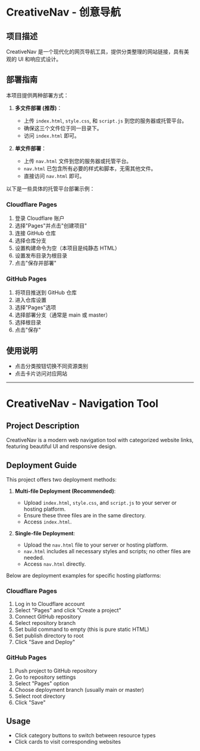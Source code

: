 # CreativeNav - 创意导航

## 项目描述

CreativeNav 是一个现代化的网页导航工具，提供分类整理的网站链接，具有美观的 UI 和响应式设计。

## 部署指南

本项目提供两种部署方式：

1.  **多文件部署 (推荐)**：
    *   上传 `index.html`, `style.css`, 和 `script.js` 到您的服务器或托管平台。
    *   确保这三个文件位于同一目录下。
    *   访问 `index.html` 即可。

2.  **单文件部署**：
    *   上传 `nav.html` 文件到您的服务器或托管平台。
    *   `nav.html` 已包含所有必要的样式和脚本，无需其他文件。
    *   直接访问 `nav.html` 即可。

以下是一些具体的托管平台部署示例：

### Cloudflare Pages

1. 登录 Cloudflare 账户
2. 选择"Pages"并点击"创建项目"
3. 连接 GitHub 仓库
4. 选择仓库分支
5. 设置构建命令为空（本项目是纯静态 HTML）
6. 设置发布目录为根目录
7. 点击"保存并部署"

### GitHub Pages

1. 将项目推送到 GitHub 仓库
2. 进入仓库设置
3. 选择"Pages"选项
4. 选择部署分支（通常是 main 或 master）
5. 选择根目录
6. 点击"保存"

## 使用说明

- 点击分类按钮切换不同资源类别
- 点击卡片访问对应网站

---

# CreativeNav - Navigation Tool

## Project Description

CreativeNav is a modern web navigation tool with categorized website links, featuring beautiful UI and responsive design.

## Deployment Guide

This project offers two deployment methods:

1.  **Multi-file Deployment (Recommended)**:
    *   Upload `index.html`, `style.css`, and `script.js` to your server or hosting platform.
    *   Ensure these three files are in the same directory.
    *   Access `index.html`.

2.  **Single-file Deployment**:
    *   Upload the `nav.html` file to your server or hosting platform.
    *   `nav.html` includes all necessary styles and scripts; no other files are needed.
    *   Access `nav.html` directly.

Below are deployment examples for specific hosting platforms:

### Cloudflare Pages

1. Log in to Cloudflare account
2. Select "Pages" and click "Create a project"
3. Connect GitHub repository
4. Select repository branch
5. Set build command to empty (this is pure static HTML)
6. Set publish directory to root
7. Click "Save and Deploy"

### GitHub Pages

1. Push project to GitHub repository
2. Go to repository settings
3. Select "Pages" option
4. Choose deployment branch (usually main or master)
5. Select root directory
6. Click "Save"

## Usage

- Click category buttons to switch between resource types
- Click cards to visit corresponding websites
